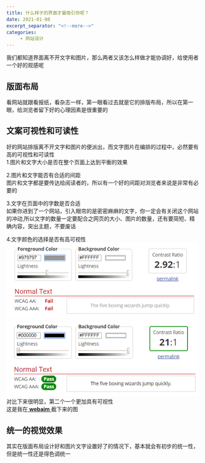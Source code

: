 ```yaml
---
title: 什么样子的界面才最吸引你呢？
date: 2021-01-08
excerpt_separator: "<!--more-->"
categories:
     - 网站设计
---
```


我们都知道界面离不开文字和图片，那么两者又该怎么样做才能协调好，给使用者一个好的观感呢

<!--more-->

## 版面布局
看网站就跟看报纸，看杂志一样，第一眼看过去就是它的排版布局，所以在第一眼，给浏览者留下好的心理因素是很重要的

## 文案可视性和可读性
好的网站排版离不开文字和图片的便派出，而文字图片在编排的过程中，必然要有高的可视性和可读性
<br>
1.图片和文字大小是否在整个页面上达到平衡的效果
<br>

2.图片和文字能否有合适的间距
<br>
图片和文字都是要传达给阅读者的，所以有一个好的间距对浏览者来说是非常有必要的
<br> 

3.文字在页面中的字数是否合适
<br>
如果你进到了一个网站，引入眼帘的是密密麻麻的文字，你一定会有关闭这个网站的冲动,所以文字的数量一定要配合之网页的大小、图片的数量，还有要简短、精确内容，突出主题，不要废话
<br>

4.文字颜色的选择是否有高可视性
<br>
![](assets/images/wangzhansheji_error.png)
![](assets/images/wangzhansheji_correct.png)
<br>
对比下来很明显，第二个一个更加具有可视性
<br>
这是我在[ **webaim** ](https://webaim.org/resources/contrastchecker)截下来的图
<br>
## 统一的视觉效果
其实在版面布局设计好和图片文字设置好了的情况下，基本就会有初步的统一性，但是统一性还是得色调统一
